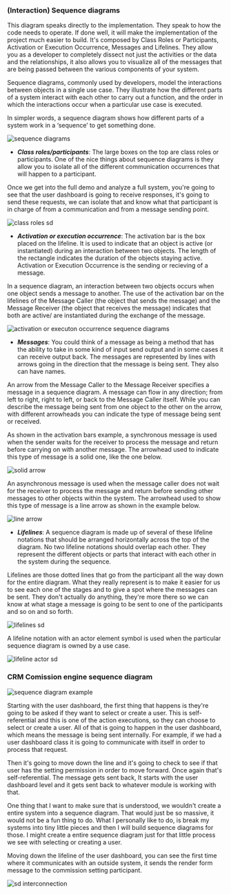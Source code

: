  ### (Interaction) Sequence diagrams
 
 This diagram speaks directly to the implementation. They speak to how the code needs to operate. If done well, it will make the implementation of the project much easier to build. It's composed by Class Roles or Participants, Activation or Execution Occurrence, Messages and Lifelines. They allow you as a developer to completely dissect not just the activities or the data and the relationships, it also allows you to visualize all of the messages that are being passed between the various components of your system. 

 Sequence diagrams, commonly used by developers, model the interactions between objects in a single use case. They illustrate how the different parts of a system interact with each other to carry out a function, and the order in which the interactions occur when a particular use case is executed.

In simpler words, a sequence diagram shows how different parts of a system work in a ‘sequence’ to get something done.

![sequence diagrams](https://s3-us-west-2.amazonaws.com/devcamp-pictures/UML+images/Screen+Shot+2017-10-13+at+11.29.33+AM.png)


* ***Class roles/participants***: The large boxes on the top are class roles or participants. One of the nice things about sequence diagrams is they allow you to isolate all of the different communication occurrences that will happen to a participant.

Once we get into the full demo and analyze a full system, you're going to see that the user dashboard is going to receive responses, it's going to send these requests, we can isolate that and know what that participant is in charge of from a communication and from a message sending point.

![class roles sd](https://s3-us-west-2.amazonaws.com/devcamp-pictures/UML+images/Screen+Shot+2017-10-17+at+10.25.21+AM.png)

* ***Activation or execution occurrence***: The activation bar is the box placed on the lifeline.  It is used to indicate that an object is active (or instantiated) during an interaction between two objects. The length of the rectangle indicates the duration of the objects staying active. Activation or Execution Occurrence is the sending or recieving of a message.

In a sequence diagram, an interaction between two objects occurs when one object sends a message to another. The use of the activation bar on the lifelines of the Message Caller (the object that sends the message) and the Message Receiver (the object that receives the message) indicates that both are active/ are instantiated during the exchange of the message.

![activation or executon occurrence sequence diagrams](https://creately.com/static/assets/guides/sequence-diagram-tutorial/image6.webp)

* ***Messages***: You could think of a message as being a method that has the ability to take in some kind of input send output and in some cases it can receive output back. The messages are represented by lines with arrows going in the direction that the message is being sent. They also can have names.

An arrow from the Message Caller to the Message Receiver specifies a message in a sequence diagram. A message can flow in any direction; from left to right, right to left, or back to the Message Caller itself. While you can describe the message being sent from one object to the other on the arrow, with different arrowheads you can indicate the type of message being sent or received.

As shown in the activation bars example, a synchronous message is used when the sender waits for the receiver to process the message and return before carrying on with another message.  The arrowhead used to indicate this type of message is a solid one, like the one below.

![solid arrow](https://creately.com/static/assets/guides/sequence-diagram-tutorial/image7.webp)

An asynchronous message is used when the message caller does not wait for the receiver to process the message and return before sending other messages to other objects within the system. The arrowhead used to show this type of message is a line arrow as shown in the example below.

![line arrow](https://creately.com/static/assets/guides/sequence-diagram-tutorial/image8.webp)


* ***Lifelines***: A sequence diagram is made up of several of these lifeline notations that should be arranged horizontally across the top of the diagram. No two lifeline notations should overlap each other. They represent the different objects or parts that interact with each other in the system during the sequence. 

Lifelines are those dotted lines that go from the participant all the way down for the entire diagram. What they really represent is to make it easier for us to see each one of the stages and to give a spot where the messages can be sent. They don't actually do anything, they're more there so we can know at what stage a message is going to be sent to one of the participants and so on and so forth.

![lifelines sd](https://creately.com/static/assets/guides/sequence-diagram-tutorial/image1.webp)

A lifeline notation with an actor element symbol is used when the particular sequence diagram is owned by a use case.

![lifeline actor sd](https://creately.com/static/assets/guides/sequence-diagram-tutorial/image2.webp)

### CRM Comission engine sequence diagram

![sequence diagram example](https://s3-us-west-2.amazonaws.com/devcamp-pictures/UML+images/Screen+Shot+2017-10-17+at+11.34.52+AM.png)

Starting with the user dashboard, the first thing that happens is they're going to be asked if they want to select or create a user. This is self-referential and this is one of the action executions, so they can choose to select or create a user. All of that is going to happen in the user dashboard, which means the message is being sent internally. For example, if we had a user dashboard class it is going to communicate with itself in order to process that request.

Then it's going to move down the line and it's going to check to see if that user has the setting permission in order to move forward. Once again that's self-referential. The message gets sent back, It starts with the user dashboard level and it gets sent back to whatever module is working with that. 

One thing that I want to make sure that is understood, we wouldn't create a entire system into a sequence diagram. That would just be so massive, it would not be a fun thing to do. What I personally like to do, is break my systems into tiny little pieces and then I will build sequence diagrams for those. I might create a entire sequence diagram just for that little process we see with selecting or creating a user. 

Moving down the lifeline of the user dashboard, you can see the first time where it communicates with an outside system, it sends the render form message to the commission setting participant.

![sd interconnection](https://s3-us-west-2.amazonaws.com/devcamp-pictures/UML+images/Screen+Shot+2017-10-17+at+11.50.35+AM.png)